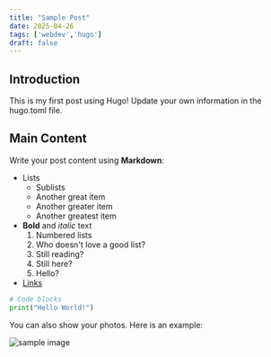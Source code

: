 ```yaml
---
title: "Sample Post"
date: 2025-04-26
tags: ['webdev','hugo']
draft: false
---
```


## Introduction
This is my first post using Hugo! Update your own information in the hugo.toml file. 

## Main Content
Write your post content using **Markdown**:
- Lists
  - Sublists
  - Another great item 
  - Another greater item 
  - Another greatest item 
- **Bold** and *italic* text
  1. Numbered lists
  2. Who doesn't love a good list? 
  3. Still reading? 
  4. Still here? 
  5. Hello? 
- [Links](https://example.com)

```python
# Code blocks
print("Hello World!")
```
You can also show your photos. Here is an example: 

![sample image](/images/photo7.jpg)

